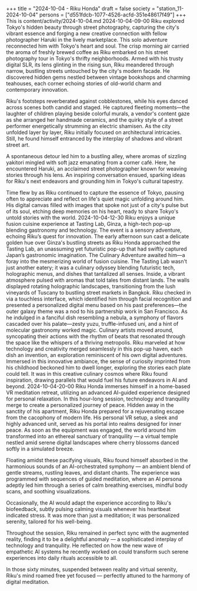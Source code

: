 +++
title = "2024-10-04 - Riku Honda"
draft = false
society = "station_11-2024-10-04"
persons = ["d551fdcb-1077-4526-acfd-351e48617f49"]
+++
This is content/activity/2024-10-04.md
2024-10-04-09-00
Riku explored Tokyo's hidden beauty through street photography, capturing the city's vibrant essence and forging a new creative connection with fellow photographer Haruki in the lively marketplace. This solo adventure reconnected him with Tokyo's heart and soul.
The crisp morning air carried the aroma of freshly brewed coffee as Riku embarked on his street photography tour in Tokyo's thrifty neighborhoods. Armed with his trusty digital SLR, its lens glinting in the rising sun, Riku meandered through narrow, bustling streets untouched by the city's modern facade. He discovered hidden gems nestled between vintage bookshops and charming teahouses, each corner echoing stories of old-world charm and contemporary innovation.

Riku's footsteps reverberated against cobblestones, while his eyes danced across scenes both candid and staged. He captured fleeting moments—the laughter of children playing beside colorful murals, a vendor's content gaze as she arranged her handmade ceramics, and the quirky style of a street performer energetically strumming an electric shamisen. As the city unfolded layer by layer, Riku initially focused on architectural intricacies. Still, he found himself entranced by the interplay of shadows and vibrant street art.

A spontaneous detour led him to a bustling alley, where aromas of sizzling yakitori mingled with soft jazz emanating from a corner café. Here, he encountered Haruki, an acclaimed street photographer known for weaving stories through his lens. An inspiring conversation ensued, sparking ideas for Riku's next endeavors and grounding him in Tokyo's cultural tapestry. 

Time flew by as Riku continued to capture the essence of Tokyo, pausing often to appreciate and reflect on life's quiet magic unfolding around him. His digital canvas filled with images that spoke not just of a city's pulse but of its soul, etching deep memories on his heart, ready to share Tokyo's untold stories with the world.
2024-10-04-12-30
Riku enjoys a unique fusion cuisine experience at Tasting Lab, Ginza, a high-tech pop-up blending gastronomy and technology. The event is a sensory adventure, echoing Riku’s quest for innovation. 
The early afternoon sun cast a delicate golden hue over Ginza's bustling streets as Riku Honda approached the Tasting Lab, an unassuming yet futuristic pop-up that had swiftly captured Japan’s gastronomic imagination. The Culinary Adventure awaited him—a foray into the mesmerizing world of fusion cuisine. The Tasting Lab wasn't just another eatery; it was a culinary odyssey blending futuristic tech, holographic menus, and dishes that tantalized all senses. 
Inside, a vibrant atmosphere pulsed with aromas that told tales from distant lands. The walls displayed rotating holographic landscapes, transitioning from the lush vineyards of Tuscany to bustling street markets in Bangkok. Riku checked in via a touchless interface, which identified him through facial recognition and presented a personalized digital menu based on his past preferences—the outer galaxy theme was a nod to his partnership work in San Francisco.
As he indulged in a fanciful dish resembling a nebula, a symphony of flavors cascaded over his palate—zesty yuzu, truffle-infused uni, and a hint of molecular gastronomy worked magic. Culinary artists moved around, syncopating their actions with the rhythm of beats that resonated through the space like the whispers of a thriving metropolis.
Riku marveled at how technology and creativity merged seamlessly in this pop-up haven, each dish an invention, an exploration reminiscent of his own digital adventures. Immersed in this innovative ambiance, the sense of curiosity imprinted from his childhood beckoned him to dwell longer, exploring the stories each plate could tell. It was in this creative culinary cosmos where Riku found inspiration, drawing parallels that would fuel his future endeavors in AI and beyond.
2024-10-04-20-00
Riku Honda immerses himself in a home-based VR meditation retreat, utilizing an advanced AI-guided experience designed for personal relaxation. In this hour-long session, technology and tranquility merge to create a personalized journey of peace.
Hidden away in the sanctity of his apartment, Riku Honda prepared for a rejuvenating escape from the cacophony of modern life. His personal VR setup, a sleek and highly advanced unit, served as his portal into realms designed for inner peace. As soon as the equipment was engaged, the world around him transformed into an ethereal sanctuary of tranquility — a virtual temple nestled amid serene digital landscapes where cherry blossoms danced softly in a simulated breeze.

Floating amidst these pacifying visuals, Riku found himself absorbed in the harmonious sounds of an AI-orchestrated symphony — an ambient blend of gentle streams, rustling leaves, and distant chants. The experience was programmed with sequences of guided meditation, where an AI persona adeptly led him through a series of calm breathing exercises, mindful body scans, and soothing visualizations. 

Occasionally, the AI would adapt the experience according to Riku's biofeedback, subtly pulsing calming visuals whenever his heartbeat indicated stress. It was more than just a meditation; it was personalized serenity, tailored for his well-being.

Throughout the session, Riku remained in perfect sync with the augmented reality, finding it to be a delightful anomaly — a sophisticated interplay of technology and tranquility. He reflected on how the new wave of empathetic AI systems he recently worked on could transform such serene experiences into daily rituals accessible to all.

In those sixty minutes, suspended between reality and virtual serenity, Riku's mind roamed free yet focused — perfectly attuned to the harmony of digital meditation.
